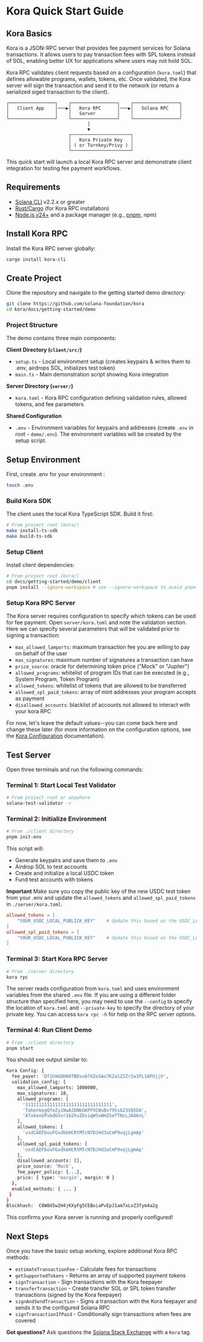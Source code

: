 # Kora Quick Start Guide

## Kora Basics

Kora is a JSON-RPC server that provides fee payment services for Solana transactions. It allows users to pay transaction fees with SPL tokens instead of SOL, enabling better UX for applications where users may not hold SOL.

Kora RPC validates client requests based on a configuration (`kora.toml`) that defines allowable programs, wallets, tokens, etc. Once validated, the Kora server will sign the transaction and send it to the network (or return a serialized siged transaction to the client).

```
┌─────────────────┐    ┌─────────────────┐    ┌─────────────────┐
│   Client App    │───▶│   Kora RPC      │───▶│   Solana RPC    │
│                 │    │   Server        │    │                 │
└─────────────────┘    └─────────────────┘    └─────────────────┘
                              │
                              ▼
                       ┌──────────────────────┐
                       │   Kora Private Key   │
                       │ ( or Turnkey/Privy ) │
                       └──────────────────────┘
```

This quick start will launch a local Kora RPC server and demonstrate client integration for testing fee payment workflows.

## Requirements

- [Solana CLI](https://solana.com/docs/intro/installation) v2.2.x or greater
- [Rust/Cargo](https://doc.rust-lang.org/cargo/getting-started/installation.html) (for Kora RPC installation)
- [Node.js v24+](https://nodejs.org/en/download) and a package manager (e.g., [pnpm](https://pnpm.io/), npm)

## Install Kora RPC

Install the Kora RPC server globally:

```bash
cargo install kora-cli
```

## Create Project

Clone the repository and navigate to the getting started demo directory:

```bash
git clone https://github.com/solana-foundation/kora
cd kora/docs/getting-started/demo
```

### Project Structure

The demo contains three main components:

**Client Directory (`client/src/`)**
- `setup.ts` - Local environment setup (creates keypairs & writes them to .env, airdrops SOL, initializes test token)
- `main.ts` - Main demonstration script showing Kora integration

**Server Directory (`server/`)**
- `kora.toml` - Kora RPC configuration defining validation rules, allowed tokens, and fee parameters

**Shared Configuration**
- `.env` - Environment variables for keypairs and addresses (create `.env` in root - `demo/.env`). The environment variables will be created by the setup script.

## Setup Environment

First, create .env for your environment :

```bash
touch .env
```

### Build Kora SDK

The client uses the local Kora TypeScript SDK. Build it first:

```bash
# From project root (kora/)
make install-ts-sdk
make build-ts-sdk
```

### Setup Client

Install client dependencies:

```bash
# From project root (kora/)
cd docs/getting-started/demo/client
pnpm install --ignore-workspace # use --ignore-workspace to avoid pnpm workspace conflicts
```
### Setup Kora RPC Server

The Kora server requires configuration to specify which tokens can be used for fee payment. Open `server/kora.toml` and note the validation section. Here we can specify several parameters that will be validated prior to signing a transaction:

- `max_allowed_lamports`: maximum transaction fee you are willing to pay on behalf of the user
- `max_signatures`: maximum number of signatures a transaction can have
- `price_source`: oracle for determining token price ("Mock" or "Jupiter")
- `allowed_programs`: whitelist of program IDs that can be executed (e.g., System Program, Token Program)
- `allowed_tokens`: whitelist of tokens that are allowed to be transferred
- `allowed_spl_paid_tokens`: array of mint addresses your program accepts as payment
- `disallowed_accounts`: blacklist of accounts not allowed to interact with your kora RPC

For now, let's leave the default values--you can come back here and change these later (for more information on the configuration options, see the [Kora Configuration](../operators/CONFIGURATION.md) documentation). 

## Test Server

Open three terminals and run the following commands:

### Terminal 1: Start Local Test Validator
```bash
# From project root or anywhere
solana-test-validator -r
```

### Terminal 2: Initialize Environment
```bash
# From ./client directory
pnpm init-env
```

This script will:
- Generate keypairs and save them to `.env`
- Airdrop SOL to test accounts
- Create and initialize a local USDC token
- Fund test accounts with tokens

**Important** Make sure you copy the public key of the new USDC test token from your .env and update the `allowed_tokens` and `allowed_spl_paid_tokens` in `./server/kora.toml`.

```toml
allowed_tokens = [
    "YOUR_USDC_LOCAL_PUBLICK_KEY"    # Update this based on the USDC_LOCAL_KEY public key comment in your .env
]
allowed_spl_paid_tokens = [
    "YOUR_USDC_LOCAL_PUBLICK_KEY"    # Update this based on the USDC_LOCAL_KEY public key comment in your .env
] 
```

### Terminal 3: Start Kora RPC Server
```bash
# From ./server directory
kora rpc
```

The server reads configuration from `kora.toml` and uses environment variables from the shared `.env` file. If you are using a different folder structure than specified here, you may need to use the `--config` to specify the location of `kora.toml` and `--private-key` to specify the directory of your private key. You can access `kora rpc -h` for help on the RPC server options.

### Terminal 4: Run Client Demo
```bash
# From ./client directory
pnpm start
```

You should see output similar to:

```bash
Kora Config: {
  fee_payer: 'Df2UmGQH86TBDsub7XZoSAo7KZa1ZJZr2w1PL1APUjjU',
  validation_config: {
    max_allowed_lamports: 1000000,
    max_signatures: 10,
    allowed_programs: [
      '11111111111111111111111111111111',
      'TokenkegQfeZyiNwAJbNbGKPFXCWuBvf9Ss623VQ5DA',
      'ATokenGPvbdGVxr1b2hvZbsiqW5xWH25efTNsLJA8knL'
    ],
    allowed_tokens: [
      'usdCAEFbouFGxdkbHCRtMTcN7DJHd3aCmP9vqjLgmAp' 
    ],
    allowed_spl_paid_tokens: [
      'usdCAEFbouFGxdkbHCRtMTcN7DJHd3aCmP9vqjLgmAp' 
    ],
    disallowed_accounts: [],
    price_source: 'Mock',
    fee_payer_policy: {...},
    price: { type: 'margin', margin: 0 }
  },
  enabled_methods: { ... }
 }
}
Blockhash:  C8W8d5w2H4jKXyFg5CEBoiaPvEpJ1am7xLxZ3fym4a2g
```

This confirms your Kora server is running and properly configured!

## Next Steps

Once you have the basic setup working, explore additional Kora RPC methods:

- `estimateTransactionFee` - Calculate fees for transactions
- `getSupportedTokens` - Returns an array of supported payment tokens
- `signTransaction` - Sign transactions with the Kora feepayer
- `transferTransaction` - Create transfer SOL or SPL token transfer transactions (signed by the Kora feepayer)
- `signAndSendTransaction` - Signs a transaction with the Kora feepayer and sends it to the configured Solana RPC
- `signTransactionIfPaid` - Conditionally sign transactions when fees are covered

**Got questions?** Ask questions the [Solana Stack Exchange](https://solana.stackexchange.com/) with a `Kora` tag.